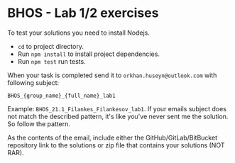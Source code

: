 # BHOS - Lab 1/2 exercises

To test your solutions you need to install Nodejs.

- `cd` to project directory.
- Run `npm install` to install project dependencies.
- Run `npm test` run tests.

When your task is completed send it to `orkhan.huseyn@outlook.com` with following subject:

```
BHOS_{group_name}_{full_name}_lab1
```

Example: `BHOS_21.1_Filankes_Filankesov_lab1`. If your emails subject does not match the described pattern, it's like you've never sent me the solution. So follow the pattern.

As the contents of the email, include either the GitHub/GitLab/BitBucket repository link to the solutions or zip file that contains your solutions (NOT RAR).
